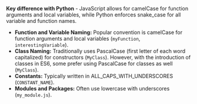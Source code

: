 **Key difference with Python**  - JavaScript allows for camelCase for function arguments and local variables, while Python enforces snake_case for all variable and function names.

- **Function and Variable Naming:** Popular convention is camelCase for function arguments and local variables (`myFunction`, `interestingVariable`).
- **Class Naming:** Traditionally uses PascalCase (first letter of each word capitalized) for constructors (`MyClass`). However, with the introduction of classes in ES6, some prefer using PascalCase for classes as well (`MyClass`).
- **Constants:** Typically written in ALL_CAPS_WITH_UNDERSCORES (`CONSTANT_NAME`).
- **Modules and Packages:** Often use lowercase with underscores (`my_module.js`).